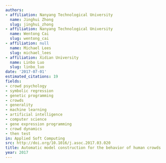 ```yaml
---
authors:
- affiliation: Nanyang Technological University
  name: Jinghui Zhong
  slug: jinghui_zhong
- affiliation: Nanyang Technological University
  name: Wentong Cai
  slug: wentong_cai
- affiliation: null
  name: Michael Lees
  slug: michael_lees
- affiliation: Xidian University
  name: Linbo Luo
  slug: linbo_luo
date: '2017-07-01'
estimated_citations: 19
fields:
- crowd psychology
- symbolic regression
- genetic programming
- crowds
- generality
- machine learning
- artificial intelligence
- computer science
- gene expression programming
- crowd dynamics
- then test
in: Applied Soft Computing
src: http://doi.org/10.1016/j.asoc.2017.03.020
title: Automatic model construction for the behavior of human crowds
year: 2017
---
```

